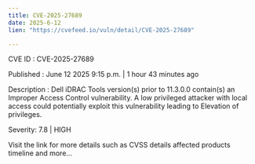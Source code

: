 ```yaml
---
title: CVE-2025-27689
date: 2025-6-12
lien: "https://cvefeed.io/vuln/detail/CVE-2025-27689"

---
```


CVE ID : CVE-2025-27689

Published :  June 12
2025
9:15 p.m. | 1 hour
43 minutes ago

Description : Dell iDRAC Tools
version(s) prior to 11.3.0.0
contain(s) an Improper Access Control vulnerability. A low privileged attacker with local access could potentially exploit this vulnerability
leading to Elevation of privileges.

Severity: 7.8 | HIGH

Visit the link for more details
such as CVSS details
affected products
timeline
and more...
